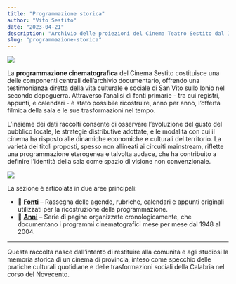 ```yaml
---
title: "Programmazione storica"
author: "Vito Sestito"
date: "2023-04-21"
description: "Archivio delle proiezioni del Cinema Teatro Sestito dal 1948 al 2004, ricostruito attraverso le fonti originali conservate dalla famiglia Sestito."
slug: "programmazione-storica"
---
```

![](/programmazione-storica/_index_files/avvolgitore_prevost.jpg)

La **programmazione cinematografica** del Cinema Sestito costituisce una delle componenti centrali dell’archivio documentario, offrendo una testimonianza diretta della vita culturale e sociale di San Vito sullo Ionio nel secondo dopoguerra. Attraverso l’analisi di fonti primarie - tra cui registri, appunti, e calendari - è stato possibile ricostruire, anno per anno, l’offerta filmica della sala e le sue trasformazioni nel tempo.

L’insieme dei dati raccolti consente di osservare l’evoluzione del gusto del pubblico locale, le strategie distributive adottate, e le modalità con cui il cinema ha risposto alle dinamiche economiche e culturali del territorio. La varietà dei titoli proposti, spesso non allineati ai circuiti mainstream, riflette una programmazione eterogenea e talvolta audace, che ha contribuito a definire l’identità della sala come spazio di visione non convenzionale.

![](/programmazione-storica/_index_files/frequenza_proiezioni_1948_2004.png)

La sezione è articolata in due aree principali:

- 📖 **[Fonti](/programmazione-storica/fonti/)** – Rassegna delle agende, rubriche, calendari e appunti originali utilizzati per la ricostruzione della programmazione.
- 📅 **[Anni](/programmazione-storica/anni/)** – Serie di pagine organizzate cronologicamente, che documentano i programmi cinematografici mese per mese dal 1948 al 2004.

---

Questa raccolta nasce dall’intento di restituire alla comunità e agli studiosi la memoria storica di un cinema di provincia, inteso come specchio delle pratiche culturali quotidiane e delle trasformazioni sociali della Calabria nel corso del Novecento.